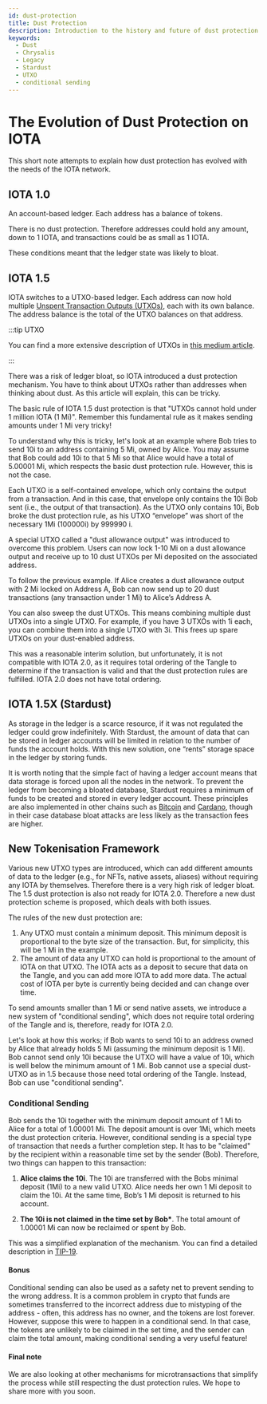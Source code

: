 ```yaml
---
id: dust-protection
title: Dust Protection
description: Introduction to the history and future of dust protection in IOTA.
keywords:
  - Dust
  - Chrysalis
  - Legacy
  - Stardust
  - UTXO
  - conditional sending
---
```

# The Evolution of Dust Protection on IOTA

This short note attempts to explain how dust protection has evolved with the needs of the IOTA network.

## IOTA 1.0

An account-based ledger. Each address has a balance of tokens.

There is no dust protection. Therefore addresses could hold any amount, down to 1 IOTA, and transactions could be as
small as 1 IOTA.

These conditions meant that the ledger state was likely to bloat.

## IOTA 1.5

IOTA switches to a UTXO-based ledger. Each address can now hold multiple
[Unspent Transaction Outputs (UTXOs)](/learn/about-iota/messages#utxo), each with its own balance. The address balance
is the total of the UTXO balances on that address.

:::tip UTXO

You can find a more extensive description of UTXOs in
[this medium article](https://medium.com/bitbees/what-the-heck-is-utxo-ca68f2651819).

:::

There was a risk of ledger bloat, so IOTA introduced a dust protection mechanism. You have to think about UTXOs rather
than addresses when thinking about dust. As this article will explain, this can be tricky.

The basic rule of IOTA 1.5 dust protection is that "UTXOs cannot hold under 1 million IOTA (1 Mi)". Remember this
fundamental rule as it makes sending amounts under 1 Mi very tricky!

To understand why this is tricky, let's look at an example where Bob tries to send 10i to an address containing 5 Mi,
owned by Alice. You may assume that Bob could add 10i to that 5 Mi so that Alice would have a total of 5.00001 Mi, which
respects the basic dust protection rule. However, this is not the case.

Each UTXO is a self-contained envelope, which only contains the output from a transaction. And in this case, that
envelope only contains the 10i Bob sent (i.e., the output of that transaction). As the UTXO only contains 10i, Bob broke
the dust protection rule, as his UTXO “envelope” was short of the necessary 1Mi (100000i) by 999990 i.

A special UTXO called a "dust allowance output" was introduced to overcome this problem. Users can now lock 1-10 Mi on a
dust allowance output and receive up to 10 dust UTXOs per Mi deposited on the associated address.

To follow the previous example. If Alice creates a dust allowance output with 2 Mi locked on Address A, Bob can now send
up to 20 dust transactions (any transaction under 1 Mi) to Alice’s Address A.

You can also sweep the dust UTXOs. This means combining multiple dust UTXOs into a single UTXO. For example, if you have
3 UTXOs with 1i each, you can combine them into a single UTXO with 3i. This frees up spare UTXOs on your dust-enabled
address.

This was a reasonable interim solution, but unfortunately, it is not compatible with IOTA 2.0, as it requires total
ordering of the Tangle to determine if the transaction is valid and that the dust protection rules are fulfilled. IOTA
2.0 does not have total ordering.

## IOTA 1.5X (Stardust)

As storage in the ledger is a scarce resource, if it was not regulated the ledger could grow indefinitely. With
Stardust, the amount of data that can be stored in ledger accounts will be limited in relation to the number of funds
the account holds. With this new solution, one “rents” storage space in the ledger by storing funds.

It is worth noting that the simple fact of having a ledger account means that data storage is forced upon all the nodes
in the network. To prevent the ledger from becoming a bloated database, Stardust requires a minimum of funds to be
created and stored in every ledger account. These principles are also implemented in other chains such as
[Bitcoin](https://github.com/bitcoin/bitcoin/blob/f9aedbc3009d60b61e49034dde76b2ba1cc094b4/src/test/transaction_tests.cpp#L782-L784)
and [Cardano](https://docs.cardano.org/native-tokens/minimum-ada-value-requirement), though in their case database bloat
attacks are less likely as the transaction fees are higher.

## New Tokenisation Framework

Various new UTXO types are introduced, which can add different amounts of data to the ledger (e.g., for NFTs, native
assets, aliases) without requiring any IOTA by themselves. Therefore there is a very high risk of ledger bloat. The 1.5
dust protection is also not ready for IOTA 2.0. Therefore a new dust protection scheme is proposed, which deals with
both issues.

The rules of the new dust protection are:

1. Any UTXO must contain a minimum deposit. This minimum deposit is proportional to the byte size of the transaction.
   But, for simplicity, this will be 1 Mi in the example.
2. The amount of data any UTXO can hold is proportional to the amount of IOTA on that UTXO. The IOTA acts as a deposit
   to secure that data on the Tangle, and you can add more IOTA to add more data. The actual cost of IOTA per byte is
   currently being decided and can change over time.

To send amounts smaller than 1 Mi or send native assets, we introduce a new system of "conditional sending", which does
not require total ordering of the Tangle and is, therefore, ready for IOTA 2.0.

Let's look at how this works; if Bob wants to send 10i to an address owned by Alice that already holds 5 Mi (assuming
the minimum deposit is 1 Mi). Bob cannot send only 10i because the UTXO will have a value of 10i, which is well below
the minimum amount of 1 Mi. Bob cannot use a special dust-UTXO as in 1.5 because those need total ordering of the
Tangle. Instead, Bob can use "conditional sending".

### Conditional Sending

Bob sends the 10i together with the minimum deposit amount of 1 Mi to Alice for a total of 1.00001 Mi. The deposit
amount is over 1Mi, which meets the dust protection criteria. However, conditional sending is a special type of
transaction that needs a further completion step. It has to be "claimed" by the recipient within a reasonable time set
by the sender (Bob). Therefore, two things can happen to this transaction:

1. **Alice claims the 10i**. The 10i are transferred with the Bobs minimal deposit (1Mi) to a new valid UTXO. Alice
   needs her own 1 Mi deposit to claim the 10i. At the same time, Bob’s 1 Mi deposit is returned to his account.

2. **The 10i is not claimed in the time set by Bob\***. The total amount of 1.00001 Mi can now be reclaimed or spent by
   Bob.

This was a simplified explanation of the mechanism. You can find a detailed description in
[TIP-19](https://github.com/iotaledger/tips/pull/39).

#### Bonus

Conditional sending can also be used as a safety net to prevent sending to the wrong address. It is a common problem in
crypto that funds are sometimes transferred to the incorrect address due to mistyping of the address - often, this
address has no owner, and the tokens are lost forever. However, suppose this were to happen in a conditional send. In
that case, the tokens are unlikely to be claimed in the set time, and the sender can claim the total amount, making
conditional sending a very useful feature!

#### Final note

We are also looking at other mechanisms for microtransactions that simplify the process while still respecting the dust
protection rules. We hope to share more with you soon.
